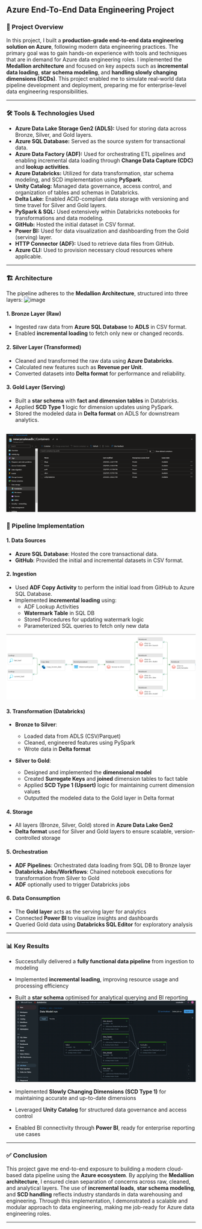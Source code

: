 ## Azure End-To-End Data Engineering Project

### 📌 Project Overview

In this project, I built a **production-grade end-to-end data engineering solution on Azure**, following modern data engineering practices. The primary goal was to gain hands-on experience with tools and techniques that are in demand for Azure data engineering roles. I implemented the **Medallion architecture** and focused on key aspects such as **incremental data loading**, **star schema modeling**, and **handling slowly changing dimensions (SCDs)**. This project enabled me to simulate real-world data pipeline development and deployment, preparing me for enterprise-level data engineering responsibilities.

---

### 🛠️ Tools & Technologies Used

- **Azure Data Lake Storage Gen2 (ADLS):** Used for storing data across Bronze, Silver, and Gold layers.
- **Azure SQL Database:** Served as the source system for transactional data.
- **Azure Data Factory (ADF):** Used for orchestrating ETL pipelines and enabling incremental data loading through **Change Data Capture (CDC)** and **lookup activities**.
- **Azure Databricks:** Utilized for data transformation, star schema modeling, and SCD implementation using **PySpark**.
- **Unity Catalog:** Managed data governance, access control, and organization of tables and schemas in Databricks.
- **Delta Lake:** Enabled ACID-compliant data storage with versioning and time travel for Silver and Gold layers.
- **PySpark & SQL:** Used extensively within Databricks notebooks for transformations and data modeling.
- **GitHub:** Hosted the initial dataset in CSV format.
- **Power BI:** Used for data visualization and dashboarding from the Gold (serving) layer.
- **HTTP Connector (ADF):** Used to retrieve data files from GitHub.
- **Azure CLI:** Used to provision necessary cloud resources where applicable.

---

### 🏗️ Architecture

The pipeline adheres to the **Medallion Architecture**, structured into three layers:
![image](https://github.com/user-attachments/assets/641de7fe-72d5-4668-a7d7-e65be9e433b2)

#### 1. Bronze Layer (Raw)
- Ingested raw data from **Azure SQL Database** to **ADLS** in CSV format.
- Enabled **incremental loading** to fetch only new or changed records.

#### 2. Silver Layer (Transformed)
- Cleaned and transformed the raw data using **Azure Databricks**.
- Calculated new features such as **Revenue per Unit**.
- Converted datasets into **Delta format** for performance and reliability.

#### 3. Gold Layer (Serving)
- Built a **star schema** with **fact and dimension tables** in Databricks.
- Applied **SCD Type 1** logic for dimension updates using PySpark.
- Stored the modeled data in **Delta format** on ADLS for downstream analytics.

![image](https://github.com/SandeepAnala1/Azure-End-To-End-Data-Engineering-Project/blob/main/images/AzureDataLake%20Containers.png)
---

### 🔄 Pipeline Implementation

#### 1. Data Sources
- **Azure SQL Database**: Hosted the core transactional data.
- **GitHub**: Provided the initial and incremental datasets in CSV format.

#### 2. Ingestion
- Used **ADF Copy Activity** to perform the initial load from GitHub to Azure SQL Database.
- Implemented **incremental loading** using:
  - ADF Lookup Activities
  - **Watermark Table** in SQL DB
  - Stored Procedures for updating watermark logic
  - Parameterized SQL queries to fetch only new data

![image](https://github.com/SandeepAnala1/Azure-End-To-End-Data-Engineering-Project/blob/main/images/Pipelines/Incremental%20Pipeline/Azure%20Data%20Factory%20Incremental%20Pipeline.png)

#### 3. Transformation (Databricks)
- **Bronze to Silver**:
  - Loaded data from ADLS (CSV/Parquet)
  - Cleaned, engineered features using PySpark
  - Wrote data in **Delta format**

- **Silver to Gold**:
  - Designed and implemented the **dimensional model**
  - Created **Surrogate Keys** and **joined** dimension tables to fact table
  - Applied **SCD Type 1 (Upsert)** logic for maintaining current dimension values
  - Outputted the modeled data to the Gold layer in Delta format

#### 4. Storage
- All layers (Bronze, Silver, Gold) stored in **Azure Data Lake Gen2**
- **Delta format** used for Silver and Gold layers to ensure scalable, version-controlled storage

#### 5. Orchestration
- **ADF Pipelines**: Orchestrated data loading from SQL DB to Bronze layer
- **Databricks Jobs/Workflows**: Chained notebook executions for transformation from Silver to Gold
- **ADF** optionally used to trigger Databricks jobs

#### 6. Data Consumption
- The **Gold layer** acts as the serving layer for analytics
- Connected **Power BI** to visualize insights and dashboards
- Queried Gold data using **Databricks SQL Editor** for exploratory analysis

---

### 📊 Key Results

- Successfully delivered a **fully functional data pipeline** from ingestion to modeling
- Implemented **incremental loading**, improving resource usage and processing efficiency
- Built a **star schema** optimised for analytical querying and BI reporting
![image](https://github.com/SandeepAnala1/Azure-End-To-End-Data-Engineering-Project/blob/main/images/Databricks/Databricks_Data%20Model_Workflow.png)

- Implemented **Slowly Changing Dimensions (SCD Type 1)** for maintaining accurate and up-to-date dimensions
- Leveraged **Unity Catalog** for structured data governance and access control
- Enabled BI connectivity through **Power BI**, ready for enterprise reporting use cases

---

### ✅ Conclusion

This project gave me end-to-end exposure to building a modern cloud-based data pipeline using the **Azure ecosystem**. By applying the **Medallion architecture**, I ensured clean separation of concerns across raw, cleaned, and analytical layers. The use of **incremental loads**, **star schema modeling**, and **SCD handling** reflects industry standards in data warehousing and engineering. Through this implementation, I demonstrated a scalable and modular approach to data engineering, making me job-ready for Azure data engineering roles.

---

